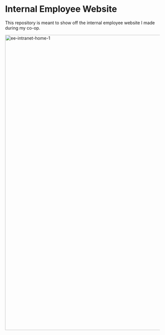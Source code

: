 # Internal Employee Website
This repository is meant to show off the internal employee website I made during my co-op.

<img width="1914" height="959" alt="ee-intranet-home-1" src="https://github.com/user-attachments/assets/c714ea0d-cb07-43fd-8ea6-b67b4f1d0fc1" />
